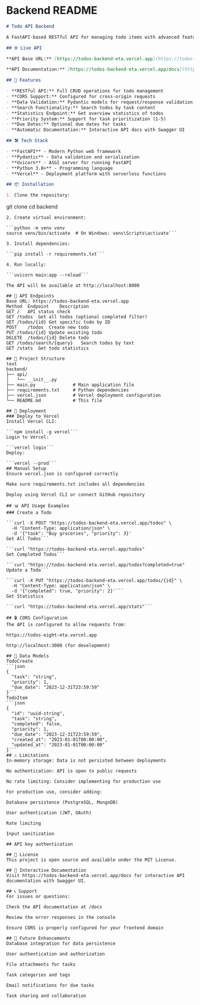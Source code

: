 # Backend README

```markdown
# Todo API Backend

A FastAPI-based RESTful API for managing todo items with advanced features.

## 🌐 Live API

**API Base URL:** [https://todos-backend-eta.vercel.app](https://todos-backend-eta.vercel.app)

**API Documentation:** [https://todos-backend-eta.vercel.app/docs](https://todos-backend-eta.vercel.app/docs)

## 🚀 Features

- **RESTful API:** Full CRUD operations for todo management
- **CORS Support:** Configured for cross-origin requests
- **Data Validation:** Pydantic models for request/response validation
- **Search Functionality:** Search todos by task content
- **Statistics Endpoint:** Get overview statistics of todos
- **Priority System:** Support for task prioritization (1-5)
- **Due Dates:** Optional due dates for tasks
- **Automatic Documentation:** Interactive API docs with Swagger UI

## 🛠️ Tech Stack

- **FastAPI** - Modern Python web framework
- **Pydantic** - Data validation and serialization
- **Uvicorn** - ASGI server for running FastAPI
- **Python 3.8+** - Programming language
- **Vercel** - Deployment platform with serverless functions

## 📦 Installation

1. Clone the repository:
```
git clone <your-repo-url>
cd backend
```
2. Create virtual environment:

```python -m venv venv
source venv/bin/activate  # On Windows: venv\Scripts\activate```

3. Install dependencies:

```pip install -r requirements.txt```

4. Run locally:

```uvicorn main:app --reload```

The API will be available at http://localhost:8000

## 🔧 API Endpoints
Base URL: https://todos-backend-eta.vercel.app  
Method	Endpoint	Description  
GET	/	API status check  
GET	/todos	Get all todos (optional completed filter)  
GET	/todos/{id}	Get specific todo by ID  
POST	/todos	Create new todo  
PUT	/todos/{id}	Update existing todo  
DELETE	/todos/{id}	Delete todo  
GET	/todos/search/{query}	Search todos by text  
GET	/stats	Get todo statistics  

## 📁 Project Structure  
text  
backend/  
├── api/  
│   └── __init__.py  
├── main.py              # Main application file  
├── requirements.txt     # Python dependencies  
├── vercel.json          # Vercel deployment configuration  
└── README.md            # This file  

## 🚀 Deployment  
### Deploy to Vercel
Install Vercel CLI:

```npm install -g vercel```
Login to Vercel:

```vercel login```
Deploy:

```vercel --prod```
## Manual Setup
Ensure vercel.json is configured correctly

Make sure requirements.txt includes all dependencies

Deploy using Vercel CLI or connect GitHub repository

## 📊 API Usage Examples
### Create a Todo

```curl -X POST "https://todos-backend-eta.vercel.app/todos" \
  -H "Content-Type: application/json" \
  -d '{"task": "Buy groceries", "priority": 3}'
Get All Todos```

```curl "https://todos-backend-eta.vercel.app/todos"
Get Completed Todos```

```curl "https://todos-backend-eta.vercel.app/todos?completed=true"
Update a Todo```

```curl -X PUT "https://todos-backend-eta.vercel.app/todos/{id}" \
  -H "Content-Type: application/json" \
  -d '{"completed": true, "priority": 2}'```
Get Statistics

```curl "https://todos-backend-eta.vercel.app/stats"```

## 🔒 CORS Configuration
The API is configured to allow requests from:

https://todos-eight-eta.vercel.app

http://localhost:3000 (for development)

## 📝 Data Models
TodoCreate
```json
{
  "task": "string",
  "priority": 1,
  "due_date": "2023-12-31T23:59:59"
}```
TodoItem
```json
{
  "id": "uuid-string",
  "task": "string",
  "completed": false,
  "priority": 1,
  "due_date": "2023-12-31T23:59:59",
  "created_at": "2023-01-01T00:00:00",
  "updated_at": "2023-01-01T00:00:00"
}```
## ⚠️ Limitations
In-memory storage: Data is not persisted between deployments

No authentication: API is open to public requests

No rate limiting: Consider implementing for production use

For production use, consider adding:

Database persistence (PostgreSQL, MongoDB)

User authentication (JWT, OAuth)

Rate limiting

Input sanitization

## API key authentication

## 📄 License
This project is open source and available under the MIT License.

## 🔗 Interactive Documentation
Visit https://todos-backend-eta.vercel.app/docs for interactive API documentation with Swagger UI.

## 📞 Support
For issues or questions:

Check the API documentation at /docs

Review the error responses in the console

Ensure CORS is properly configured for your frontend domain

## 🚀 Future Enhancements
Database integration for data persistence

User authentication and authorization

File attachments for tasks

Task categories and tags

Email notifications for due tasks

Task sharing and collaboration